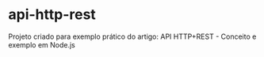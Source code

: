 # api-http-rest
Projeto criado para exemplo prático do artigo: API HTTP+REST - Conceito e exemplo em Node.js
